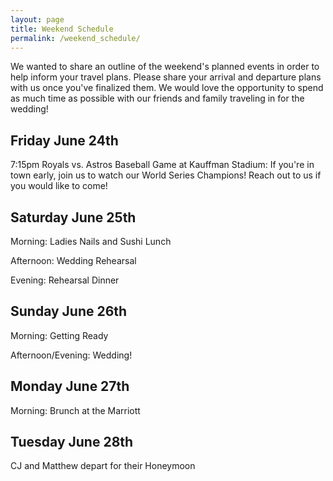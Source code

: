 ```yaml
---
layout: page
title: Weekend Schedule
permalink: /weekend_schedule/
---
```


We wanted to share an outline of the weekend's planned events in order to help inform your travel plans. Please share your arrival and departure plans with us once you've finalized them. We would love the opportunity to spend as much time as possible with our friends and family traveling in for the wedding!

## Friday June 24th
7:15pm Royals vs. Astros Baseball Game at Kauffman Stadium: If you're in town early, join us to watch our World Series Champions! Reach out to us if you would like to come!

## Saturday June 25th

Morning: Ladies Nails and Sushi Lunch

Afternoon: Wedding Rehearsal

Evening: Rehearsal Dinner

## Sunday June 26th

Morning: Getting Ready

Afternoon/Evening: Wedding!

## Monday June 27th

Morning: Brunch at the Marriott

## Tuesday June 28th

CJ and Matthew depart for their Honeymoon